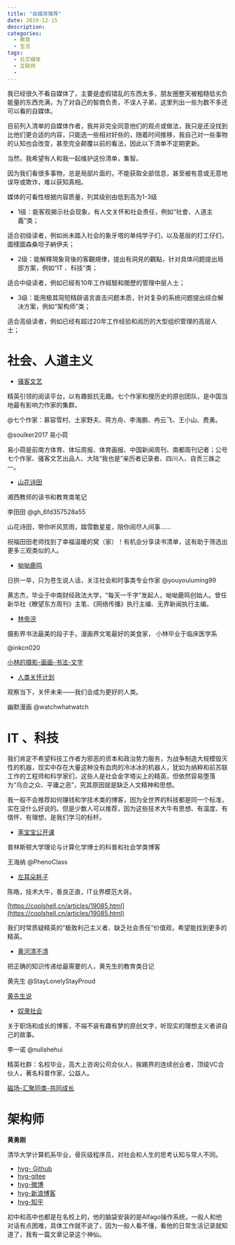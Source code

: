 ```yaml
---
title: "自媒体推荐"
date: 2019-12-15
description:
categories:
  - 教育
  - 生活
tags:
  - 社交媒体
  - 互联网
  - 
---
```



我已经很久不看自媒体了，主要是虚假错乱的东西太多，朋友圈整天被粗糙低劣负能量的东西充满，为了对自己的智商负责，不误人子弟，这里列出一些为数不多还可以看的自媒体。


目前列入清单的自媒体作者，我并非完全同意他们的观点或做法，我只是还没找到比他们更合适的内容，只能选一些相对好些的，随着时间推移，我自己对一些事物的认知也会改变，甚至完全颠覆以前的看法，因此以下清单不定期更新。

当然，我希望有人和我一起维护这份清单，集智。

因为我们看很多事物，总是局部片面的，不能获取全部信息，甚至被有意或无意地误导或欺诈，难以获知真相。

媒体的可看性根据内容质量，列其级别由低到高为1-3级

- 1级：能客观揭示社会现象，有人文关怀和社会责任，例如“社會、人道主義”类；

适合初级读者，例如尚未踏入社会的象牙塔的单纯学子们，以及基层的打工仔们，圖樣圖森桑坦子納伊夫；

- 2级：能解釋現象背後的客觀規律，提出有洞見的觀點，针对具体问题提出局部方案，例如“IT 、科技“类；

适合中级读者，例如已經有10年工作經驗和閱歷的管理中层人士；

- 3级：能用极其简短精辟语言直击问题本质，针对复杂的系统问题提出综合解决方案，例如“架构师”类；

适合高级读者，例如已经有超过20年工作经验和阅历的大型组织管理的高层人士；

# 社会、人道主义

- [骚客文艺](https://mp.weixin.qq.com/s/KzuMXbkO2RxR6ycM9rxtkQ)

精英引领的阅读平台，以有趣抵抗无趣。七个作家和搜历史的原创团队，是中国当地最有影响力作家的集群。

@七个作家：慕容雪村、土家野夫、蒋方舟、李海鹏、冉云飞、王小山、费勇。

@soulker2017 易小荷

易小荷是前南方体育、体坛周报、体育画报、中国新闻周刊、南都周刊记者；公号七个作家、骚客文艺出品人、大陆“我也是”亲历者记录者、四川人、自贡三姝之一。

- [山花诗田](https://mp.weixin.qq.com/s/n0kKa_fUZnXHVmbWIaLUpg)

湘西教师的读书和教育类笔记

李田田 @gh_6fd357528a55

山花诗田，带你听风赏雨，踏雪数星星，陪你阅尽人间事......

祝福田田老师找到了幸福温暖的窝（家）！有机会分享读书清单，这有助于筛选出更多三观类似的人。


- [呦呦鹿鸣](https://mp.weixin.qq.com/s/lVuiBXwu7HCHznkiBB-wlA)

日拱一卒，只为苍生说人话，关注社会和时事类专业作家
@youyouluming99

黄志杰，毕业于中南财经政法大学，“每天一千字”发起人，呦呦鹿鸣创始人。曾任新华社《瞭望东方周刊》主笔、《网络传播》执行主编、无界新闻执行主编。


- [林帝浣](http://art.sysu.edu.cn/teacher/91)

摄影界书法最美的段子手，漫画界文笔最好的美食家， 小林毕业于临床医学系

@inkcn020

[小林的摄影-画画-书法-文字](https://mp.weixin.qq.com/s/6AaV5VmD1qmawZoaD6-YAQ)

- [人类关怀计划](https://mp.weixin.qq.com/s/cbKtFAccawUJOR_bCy1rww)

观察当下，关怀未来——我们会成为更好的人类。

幽默漫画 @watchwhatwatch



# IT 、科技

我们肯定不希望科技工作者为邪恶的资本和政治势力服务，为战争制造大规模毁灭性的机器，现实中存在大量这种没有血肉的冷冰冰的机器人，犹如为纳粹和前苏联工作的工程师和科学家们，这些人是社会金字塔尖上的精英，但依然容易堕落为“乌合之众、平庸之恶”，究其原因就是缺乏人文精神和思想。

我一般不会推荐如何赚钱和学技术类的博客，因为全世界的科技都是同一个标准，实在没什么好说的。但是少数人可以推荐，因为这些技术大牛有思想、有温度、有情怀、有理想，是我们学习的标杆。


- [苯宝宝公开课](https://mp.weixin.qq.com/s/T1QZrg-TZB1J-R0caKxfZg)

普林斯顿大学理论与计算化学博士的科普和社会学类博客

王海纳 @PhenoClass


- [左耳朵耗子](https://coolshell.cn/haoel)

陈皓，技术大牛，善良正直，IT业界模范大哥。

[https://coolshell.cn/articles/19085.html](https://coolshell.cn/articles/19085.html)

我们时常质疑精英的“极致利己主义者、缺乏社会责任”价值观，希望能找到更多的精英。

- [黄河清不清](https://mp.weixin.qq.com/s/bygs2JC3d3YnMFgxRMRBWw)

把正确的知识传递给最需要的人，黄先生的教育类日记

黄先生 @StayLonelyStayProud

[黄先生说](https://podcasts.apple.com/us/podcast/%E9%BB%84%E5%85%88%E7%94%9F%E8%AF%B4/id1560816534)



- [奴隶社会](https://mp.weixin.qq.com/s/SzxxamVZs-hGXKKE-fNoNg)

关于职场和成长的博客，不端不装有趣有梦的原创文字，听现实的理想主义者讲自己的故事。

李一诺 @nulishehui

精英社群：名校毕业，高大上咨询公司合伙人，挨踢界的连续创业者，顶级VC合伙人，著名科普作家，公益人。

[磁场-汇聚同类-共同成长](https://apps.apple.com/us/app/%E7%A3%81%E5%9C%BA-%E6%B1%87%E8%81%9A%E5%90%8C%E7%B1%BB-%E5%85%B1%E5%90%8C%E6%88%90%E9%95%BF/id946845043)



# 架构师

**黄勇刚**

清华大学计算机系毕业，骨灰级程序员，对社会和人生的思考认知与常人不同。

- [hyg- Github](http://xuemen.github.io/PSMD/)
- [hyg-gitee](https://gitee.com/hyg)
- [hyg-微博](https://weibo.com/u/1494926084)
- [hyg-新浪博客](http://blog.sina.com.cn/mars22)
- [hyg-知乎](https://www.zhihu.com/people/huang-yong-gang)


初中和高中也都是在名校上的，他的脑袋安装的是Alfago操作系统，一般人和他对话有点困难，具体工作就不说了，因为一般人看不懂，看他的日常生活记录就知道了，我有一篇文章记录这个神仙。
